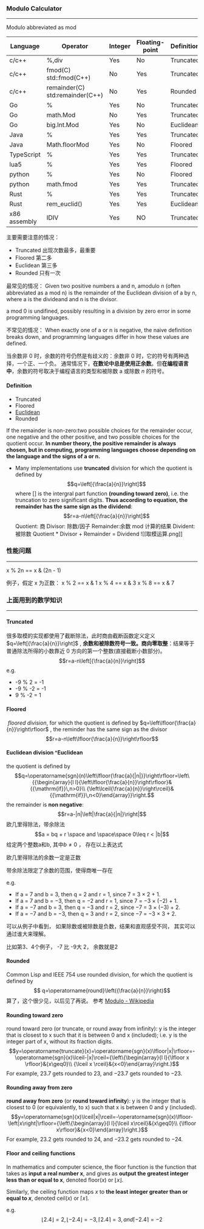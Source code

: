 ### Modulo Calculator
---
Modulo abbreviated as mod

| Language     | Operator                        | Integer | Floating-point | Definition |
| ------------ | ------------------------------- | ------- | -------------- | ---------- |
| c/c++        | %,div                           | Yes     | No             | Truncated  |
| c/c++        | fmod(C) std::fmod(C++)          | No      | Yes            | Truncated  |
| c/c++        | remainder(C) std:remainder(C++) | No      | Yes            | Rounded    |
| Go           | %                               | Yes     | No             | Truncated  |
| Go           | math.Mod                        | No      | Yes            | Truncated  |
| Go           | big.Int.Mod                     | Yes     | No             | Euclidean  |
| Java         | %                               | Yes     | Yes            | Truncated  |
| Java         | Math.floorMod                   | Yes     | No             | Floored    |
| TypeScript   | %                               | Yes     | Yes            | Truncated  |
| lua5         | %                               | Yes     | Yes            | Floored    |
| python       | %                               | Yes     | No             | Floored    |
| python       | math.fmod                       | Yes     | Yes            | Truncated  |
| Rust         | %                               | Yes     | Yes            | Truncated  |
| Rust         | rem_euclid()                    | Yes     | Yes            | Euclidean  |
| x86 assembly | IDIV                            | Yes     | NO             | Truncated  |

主要需要注意的情况：
- Truncated  出现次数最多，最重要
- Floored   第二多
- Euclidean  第三多
- Rounded  只有一次

最常见的情况：
Given two positive numbers a and n, amodulo n (often abbreviated as a mod n) is the remainder of the Euclidean division of a by n, where a is the divideand and n is the divisor.

a mod 0 is undifined, possibly resulting in a division by zero error in some programming languages.

不常见的情况：
When exactly one of a or n is negative, the naive definition breaks down, and programming languages differ in how these values are defined.

当余数非 0 时，余数的符号仍然是有歧义的：余数非 0 时，它的符号有两种选择，一个正、一个负。 通常情况下，**在数论中总是使用正余数**。但**在编程语言中**，余数的符号取决于编程语言的类型和被除数 a 或除数 $n$ 的符号。

#### Definition
- Truncated 
- Floored 
- [Euclidean](#^Euclidean)
- Rounded

If the remainder is non-zero:two possible choices for the remainder occur, one negative and the other positive, and two possible choices for the quotient occur. **In number theory, the positive remainder is always chosen, but in computing, programming languages choose depending on the language and the signs of a or n.** 

- Many implementations use **truncated** division for which the quotient is defined by $$q=\left[{\frac{a}{n}}\right]$$
where [] is the intergral part function **(rounding toward zero)**, i.e. the truncation to zero significant digits. **Thus according to equation, the remainder has the same sign as the dividend**:$$r=a-n\left[{\frac{a}{n}}\right]$$
Quotient: 商
Divisor: 除数/因子
Remainder:余数  mod  计算的结果
Divident: 被除数
             Quotient * Divisor + Remainder = Dividend
			![[取模运算.png]]

### 性能问题
---
x % 2n == x & (2n - 1)

例子，假定 x 为正数：
x % 2 == x & 1
x % 4 == x & 3
x % 8 == x & 7

### 上面用到的数学知识
---
#### Truncated  
很多取模的实现都使用了截断除法，此时商由截断函数定义定义 $q=\left[{\frac{a}{n}}\right]$ , **余数和被除数符号一致。商向零取整**：结果等于普通除法所得的小数靠近 0 方向的第一个整数(直接截断小数部分)。$$r=a-n\left[{\frac{a}{n}}\right]$$
e.g.
- -9 % 2 = -1
- -9 % -2 = -1
- 9 % -2 = 1

#### Floored
 _floored division_, for which the quotient is defined by $q=\left\lfloor{\frac{a}{n}}\right\rfloor$ , the reminder has the same sign as the divisor $$r=a-n\left\lfloor{\frac{a}{n}}\right\rfloor$$

#### Euclidean division ^Euclidean
the quotient is defined by $$q=\operatorname{sgn}(n)\left\lfloor{\frac{a}{|n|}}\right\rfloor=\left\{{\begin{array}{l l}{\left\lfloor{\frac{a}{n}}\right\rfloor}&{{\mathrm{if}}\,n>0}\\ {\left\lceil{\frac{a}{n}}\right\rceil}&{{\mathrm{if}}\,n<0}\end{array}}\right.$$
the remainder is **non negative**:$$r=a-|n|\left|\frac{a}{|n|}\right|$$
欧几里得除法，带余除法$$a = bq + r \space and \space\space 0\leq r < |b|$$
给定两个整数a和b, 其中$b \ne 0$ ， 存在以上表达式

欧几里得除法的余数一定是正数

带余除法限定了余数的范围，使得商唯一存在

e.g.
- If a = 7 and b = 3, then q = 2 and r = 1, since 7 = 3 × 2 + 1.
- If a = 7 and b = −3, then q = −2 and r = 1, since 7 = −3 × (−2) + 1.
- If a = −7 and b = 3, then q = −3 and r = 2, since −7 = 3 × (−3) + 2.
- If a = −7 and b = −3, then q = 3 and r = 2, since −7 = −3 × 3 + 2.

可以从例子中看到， 如果除数或被除数是负数，结果和直观感受不同， 其实可以通过谁大来理解。

比如第3、4个例子， -7 比 -9大 2， 余数就是2

#### Rounded
Common Lisp and IEEE 754 use rounded division, for which the quotient is defined by $$ q=\operatorname{round}\left({\frac{a}{n}}\right)$$
算了，这个很少见，以后见了再说。
参考
[Modulo - Wikipedia](https://en.wikipedia.org/wiki/Modulo#math_1)

#### Rounding toward zero
round toward zero (or truncate, or round away from infinity): y is the integer that is closest to x such that it is between 0 and x (included); i.e. y is the integer part of x, without its fraction digits.
$$y=\operatorname{truncate}(x)=\operatorname{sgn}(x)\lfloor|x|\rfloor=-\operatorname{sgn}(x)\lceil-|x|\rceil={\left\{\begin{array}{l l}{\lfloor x \rfloor}&{x\geq0}\\ {\lceil x \rceil}&{x<0}\end{array}\right.}$$
For example, 23.7 gets rounded to 23, and −23.7 gets rounded to −23.

#### Rounding away from zero
**round away from zero** (or **round toward infinity**): y is the integer that is closest to 0 (or equivalently, to x) such that x is between 0 and y (included).
$$y=\operatorname{sgn}(x)\lceil|x|\rceil=-\operatorname{sgn}(x)\lfloor-\left|x\right|\rfloor={\left\{\begin{array}{l l}{\lceil x\rceil}&{x\geq0}\\ {\lfloor x\rfloor}&{x<0}\end{array}\right.}$$
For example, 23.2 gets rounded to 24, and −23.2 gets rounded to −24.

#### Floor and ceiling functions
In mathematics and computer science, the floor function is the function that takes as **input a real number x**, and gives as **output the greatest integer less than or equal to x**, denoted floor($x$) or $\lfloor x\rfloor$.  

Similarly, the ceiling function maps $x$ to **the least integer greater than or equal to $x$**, denoted ceil($x$) or $\lceil x \rceil$.

e.g. $$\lfloor 2.4 \rfloor= 2, \lfloor -2.4 \rfloor= -3,\lceil 2.4 \rceil = 3, and \lceil -2.4 \rceil = -2$$

